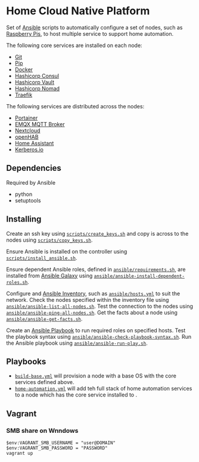 # Home Cloud Native Platform

Set of [Ansible](https://www.ansible.com/) scripts to automatically configure a set of nodes, such as [Raspberry Pis](https://www.raspberrypi.org/), to host multiple service to support home automation.

The following core services are installed on each node:

* [Git](https://git-scm.com/)
* [Pip](https://pypi.org/project/pip/)
* [Docker](https://www.docker.com/)
* [Hashicorp Consul](https://www.consul.io/)
* [Hashicorp Vault](https://www.hashicorp.com/products/vault/)
* [Hashicorp Nomad](https://www.hashicorp.com/products/nomad)
* [Traefik](https://traefik.io/)

The following services are distributed across the nodes:

* [Portainer](https://www.portainer.io/)
* [EMQX MQTT Broker](https://www.emqx.io/)
* [Nextcloud](https://nextcloud.com/)
* [openHAB](https://www.openhab.org/)
* [Home Assistant](https://www.home-assistant.io/)
* [Kerberos.io](https://www.kerberos.io/)


## Dependencies

Required by Ansible 

* python
* setuptools

## Installing



Create an ssh key using [`scripts/create_keys.sh`](scripts/create_keys.sh) and copy is across to the nodes using [`scripts/copy_keys.sh`](scripts/copy_keys.sh).

Ensure Ansible is installed on the controller using [`scripts/install_ansible.sh`](scripts/install_ansible.sh).

Ensure dependent Ansible roles, defined in [`ansible/requirements.sh`](ansible/requirements.sh), are installed from [Ansible Galaxy](https://galaxy.ansible.com/) using [`ansible/ansible-install-dependent-roles.sh`](ansible/ansible-install-dependent-roles.sh).

Configure and [Ansible Inventory](https://docs.ansible.com/ansible/latest/user_guide/intro_inventory.html), such as [`ansible/hosts.yml`](ansible/hosts.yml) to suit the network. Check the nodes specified within the inventory file using [`ansible/ansible-list-all-nodes.sh`](ansible/ansible-list-all-nodes.sh). Test the connection to the nodes using [`ansible/ansible-ping-all-nodes.sh`](ansible/ansible-ping-all-nodes.sh). Get the facts about a node using [`ansible/ansible-get-facts.sh`](ansible/ansible-get-facts.sh).

Create an [Ansible Playbook](https://docs.ansible.com/ansible/latest/user_guide/playbooks.html) to run required roles on specified hosts. Test the playbook syntax using [`ansible/ansible-check-playbook-syntax.sh`](ansible/ansible-check-playbook-syntax.sh). Run the Ansible playbook using [`ansible/ansible-run-play.sh`](ansible/ansible-run-play.sh).

## Playbooks

* [`build-base.yml`](build-base.yml) will provision a node with a base OS with the core services defined above.
* [`home-automation.yml`](home-automation.yml) will add teh full stack of home automation services to a node which has the core service installed to .

## Vagrant

### SMB share on Wnndows

```
$env:VAGRANT_SMB_USERNAME = "user@DOMAIN"
$env:VAGRANT_SMB_PASSWORD = "PASSWORD"
vagrant up